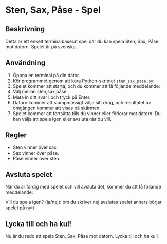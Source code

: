 # Sten, Sax, Påse - Spel

## Beskrivning

Detta är ett enkelt terminalbaserat spel där du kan spela Sten, Sax, Påse mot datorn. Spelet är på svenska.

## Användning

1. Öppna en terminal på din dator.
2. Kör programmet genom att köra Python-skriptet `sten_sax_pase.py`:
3.  Spelet kommer att starta, och du kommer att få följande meddelande:
4. Välj mellan sten,sax,påse: 
5. Mata in ditt svar i  och tryck på Enter.
6. Datorn kommer att slumpmässigt välja sitt drag, och resultatet av omgången kommer att visas på skärmen.
7. Spelet kommer att fortsätta tills du vinner eller förlorar mot datorn. Du kan välja att spela igen eller avsluta när du vill.

## Regler

- Sten vinner över sax.
- Sax vinner över påse.
- Påse vinner över sten.

## Avsluta spelet

När du är färdig med spelet och vill avsluta det, kommer du att få följande meddelande:

Vill du spela igen? (ja/nej): om du skriver nej avslutas spelet annars börjar spelet på nytt

## Lycka till och ha kul!

Nu är du redo att spela Sten, Sax, Påse mot datorn. Lycka till och ha kul!



